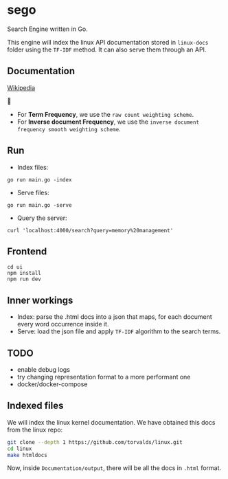 # sego
Search Engine written in Go.

This engine will index the linux API documentation stored in `linux-docs` folder using the `TF-IDF` method.
It can also serve them through an API.

## Documentation
[Wikipedia](https://en.wikipedia.org/wiki/Tf%E2%80%93idf)

:notebook:
- For **Term Frequency**, we use the `raw count weighting scheme`.
- For **Inverse document Frequency**, we use the `inverse document frequency smooth weighting scheme`.

## Run
- Index files:
```shell
go run main.go -index
```

- Serve files:
```shell
go run main.go -serve
```

- Query the server:
```shell
curl 'localhost:4000/search?query=memory%20management'
```

## Frontend
```shell
cd ui
npm install
npm run dev
```

## Inner workings
- Index: parse the .html docs into a json that maps, for each document every word occurrence inside it.
- Serve: load the json file and apply `TF-IDF` algorithm to the search terms.

## TODO
- enable debug logs
- try changing representation format to a more performant one
- docker/docker-compose

## Indexed files
We will index the linux kernel documentation. We have obtained this docs from the linux repo:
```bash
git clone --depth 1 https://github.com/torvalds/linux.git
cd linux
make htmldocs
```

Now, inside `Documentation/output`, there will be all the docs in `.html` format.
